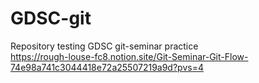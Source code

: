 # GDSC-git 
Repository testing GDSC git-seminar practice  
https://rough-louse-fc8.notion.site/Git-Seminar-Git-Flow-74e98a741c3044418e72a25507219a9d?pvs=4
